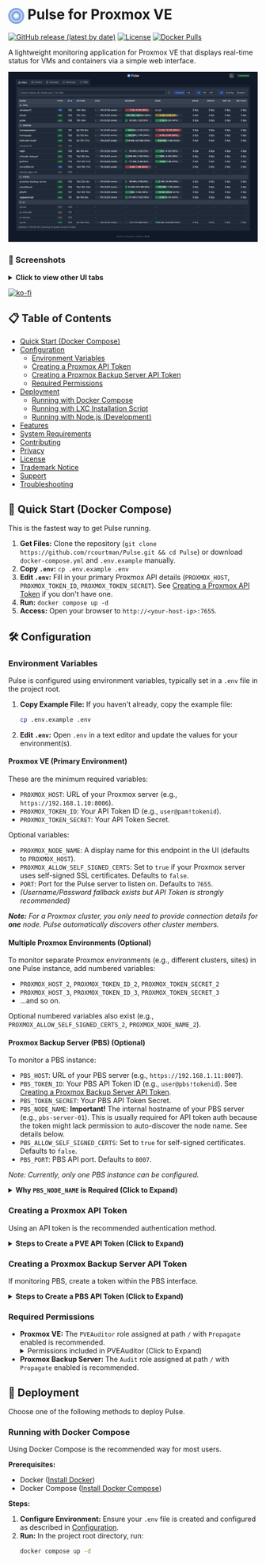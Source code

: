 # <img src="src/public/logos/pulse-logo-256x256.png" alt="Pulse Logo" width="32" height="32" style="vertical-align: middle"> Pulse for Proxmox VE

[![GitHub release (latest by date)](https://img.shields.io/github/v/release/rcourtman/Pulse)](https://github.com/rcourtman/Pulse/releases/latest)
[![License](https://img.shields.io/github/license/rcourtman/Pulse)](LICENSE)
[![Docker Pulls](https://img.shields.io/docker/pulls/rcourtman/pulse)](https://hub.docker.com/r/rcourtman/pulse)

A lightweight monitoring application for Proxmox VE that displays real-time status for VMs and containers via a simple web interface.

![Pulse Dashboard](docs/images/01-dashboard.png)

### 📸 Screenshots

<details>
<summary><strong>Click to view other UI tabs</strong></summary>

**Nodes Tab:**
![Nodes View](docs/images/02-node-view.png)

**Main Tab (Filtered for VMs):**
![VM Filtered View](docs/images/03-vm-container-view.png)

**PBS Tab:**
![PBS View](docs/images/04-pbs-view.png)

**Backups Tab:**
![Backups View](docs/images/05-backups-view.png)

**Threshold Logging:**
![Threshold Logging View](docs/images/06-thresholds-logging.png)

</details>

[![ko-fi](https://ko-fi.com/img/githubbutton_sm.svg)](https://ko-fi.com/rcourtman)

## 📋 Table of Contents
- [Quick Start (Docker Compose)](#-quick-start-docker-compose)
- [Configuration](#️-configuration)
  - [Environment Variables](#environment-variables)
  - [Creating a Proxmox API Token](#creating-a-proxmox-api-token)
  - [Creating a Proxmox Backup Server API Token](#creating-a-proxmox-backup-server-api-token)
  - [Required Permissions](#required-permissions)
- [Deployment](#-deployment)
  - [Running with Docker Compose](#-running-with-docker-compose)
  - [Running with LXC Installation Script](#-running-with-lxc-installation-script)
  - [Running with Node.js (Development)](#️-running-the-application-nodejs-development)
- [Features](#-features)
- [System Requirements](#-system-requirements)
- [Contributing](#-contributing)
- [Privacy](#-privacy)
- [License](#-license)
- [Trademark Notice](#trademark-notice)
- [Support](#-support)
- [Troubleshooting](#-troubleshooting)

## 🚀 Quick Start (Docker Compose)

This is the fastest way to get Pulse running.

1.  **Get Files:** Clone the repository (`git clone https://github.com/rcourtman/Pulse.git && cd Pulse`) or download `docker-compose.yml` and `.env.example` manually.
2.  **Copy `.env`:** `cp .env.example .env`
3.  **Edit `.env`:** Fill in your primary Proxmox API details (`PROXMOX_HOST`, `PROXMOX_TOKEN_ID`, `PROXMOX_TOKEN_SECRET`). See [Creating a Proxmox API Token](#creating-a-proxmox-api-token) if you don't have one.
4.  **Run:** `docker compose up -d`
5.  **Access:** Open your browser to `http://<your-host-ip>:7655`.

## 🛠️ Configuration

### Environment Variables

Pulse is configured using environment variables, typically set in a `.env` file in the project root.

1.  **Copy Example File:** If you haven't already, copy the example file:
    ```bash
    cp .env.example .env
    ```
2.  **Edit `.env`:** Open `.env` in a text editor and update the values for your environment(s).

#### Proxmox VE (Primary Environment)

These are the minimum required variables:
-   `PROXMOX_HOST`: URL of your Proxmox server (e.g., `https://192.168.1.10:8006`).
-   `PROXMOX_TOKEN_ID`: Your API Token ID (e.g., `user@pam!tokenid`).
-   `PROXMOX_TOKEN_SECRET`: Your API Token Secret.

Optional variables:
-   `PROXMOX_NODE_NAME`: A display name for this endpoint in the UI (defaults to `PROXMOX_HOST`).
-   `PROXMOX_ALLOW_SELF_SIGNED_CERTS`: Set to `true` if your Proxmox server uses self-signed SSL certificates. Defaults to `false`.
-   `PORT`: Port for the Pulse server to listen on. Defaults to `7655`.
-   *(Username/Password fallback exists but API Token is strongly recommended)*

***Note:** For a Proxmox cluster, you only need to provide connection details for **one** node. Pulse automatically discovers other cluster members.*


#### Multiple Proxmox Environments (Optional)

To monitor separate Proxmox environments (e.g., different clusters, sites) in one Pulse instance, add numbered variables:

-   `PROXMOX_HOST_2`, `PROXMOX_TOKEN_ID_2`, `PROXMOX_TOKEN_SECRET_2`
-   `PROXMOX_HOST_3`, `PROXMOX_TOKEN_ID_3`, `PROXMOX_TOKEN_SECRET_3`
-   ...and so on.

Optional numbered variables also exist (e.g., `PROXMOX_ALLOW_SELF_SIGNED_CERTS_2`, `PROXMOX_NODE_NAME_2`).

#### Proxmox Backup Server (PBS) (Optional)

To monitor a PBS instance:

-   `PBS_HOST`: URL of your PBS server (e.g., `https://192.168.1.11:8007`).
-   `PBS_TOKEN_ID`: Your PBS API Token ID (e.g., `user@pbs!tokenid`). See [Creating a Proxmox Backup Server API Token](#creating-a-proxmox-backup-server-api-token).
-   `PBS_TOKEN_SECRET`: Your PBS API Token Secret.
-   `PBS_NODE_NAME`: **Important!** The internal hostname of your PBS server (e.g., `pbs-server-01`). This is usually required for API token auth because the token might lack permission to auto-discover the node name. See details below.
-   `PBS_ALLOW_SELF_SIGNED_CERTS`: Set to `true` for self-signed certificates. Defaults to `false`.
-   `PBS_PORT`: PBS API port. Defaults to `8007`.

*Note: Currently, only one PBS instance can be configured.*

<details>
<summary><strong>Why <code>PBS_NODE_NAME</code> is Required (Click to Expand)</strong></summary>

Pulse needs to query task lists specific to the PBS node (e.g., `/api2/json/nodes/{nodeName}/tasks`). It attempts to discover this node name automatically by querying `/api2/json/nodes`. However, this endpoint is often restricted for API tokens (returning a 403 Forbidden error), even for tokens with high privileges, unless the `Sys.Audit` permission is granted on the root path (`/`).

Therefore, **setting `PBS_NODE_NAME` in your `.env` file is the standard and recommended way** to ensure Pulse can correctly query task endpoints when using API token authentication. If it's not set and automatic discovery fails due to permissions, Pulse will be unable to fetch task data (backups, verifications, etc.).

**How to find your PBS Node Name:**
1.  **SSH:** Log into your PBS server via SSH and run `hostname`.
2.  **UI:** Log into the PBS web interface. The hostname is typically displayed on the Dashboard under Server Status.

Example: If your PBS connects via `https://minipc-pbs.lan:8007` but its internal hostname is `proxmox-backup-server`, set:
```env
PBS_HOST=https://minipc-pbs.lan:8007
PBS_NODE_NAME=proxmox-backup-server
```
</details>

### Creating a Proxmox API Token

Using an API token is the recommended authentication method.

<details>
<summary><strong>Steps to Create a PVE API Token (Click to Expand)</strong></summary>

1.  **Log in to the Proxmox VE web interface.**
2.  **Create a dedicated user** (optional but recommended):
    *   Go to `Datacenter` → `Permissions` → `Users`.
    *   Click `Add`. Enter a `User name` (e.g., "pulse-monitor"), set Realm to `Proxmox VE authentication server` (`pam`), set a password, ensure `Enabled`. Click `Add`.
3.  **Create an API token:**
    *   Go to `Datacenter` → `Permissions` → `API Tokens`.
    *   Click `Add`.
    *   Select the `User` (e.g., "pulse-monitor@pam") or `root@pam`.
    *   Enter a `Token ID` (e.g., "pulse").
    *   Leave `Privilege Separation` checked. Click `Add`.
    *   **Important:** Copy the `Secret` value immediately. It's shown only once.
4.  **Assign permissions (to User and Token):**
    *   Go to `Datacenter` → `Permissions`.
    *   **Add User Permission:** Click `Add` → `User Permission`. Path: `/`, User: `pulse-monitor@pam`, Role: `PVEAuditor`, check `Propagate`. Click `Add`.
    *   **Add Token Permission:** Click `Add` → `API Token Permission`. Path: `/`, API Token: `pulse-monitor@pam!pulse`, Role: `PVEAuditor`, check `Propagate`. Click `Add`.
    *   *Note: The `PVEAuditor` role at the root path (`/`) with `Propagate` is crucial.*
5.  **Update `.env`:** Set `PROXMOX_TOKEN_ID` (e.g., `pulse-monitor@pam!pulse`) and `PROXMOX_TOKEN_SECRET` (the secret you copied).

</details>

### Creating a Proxmox Backup Server API Token

If monitoring PBS, create a token within the PBS interface.

<details>
<summary><strong>Steps to Create a PBS API Token (Click to Expand)</strong></summary>

1.  **Log in to the Proxmox Backup Server web interface.**
2.  **Create a dedicated user** (optional but recommended):
    *   Go to `Configuration` → `Access Control` → `User Management`.
    *   Click `Add`. Enter `User ID` (e.g., "pulse-monitor@pbs"), set Realm (likely `pbs`), add password. Click `Add`.
3.  **Create an API token:**
    *   Go to `Configuration` → `Access Control` → `API Token`.
    *   Click `Add`.
    *   Select `User` (e.g., "pulse-monitor@pbs") or `root@pam`.
    *   Enter `Token Name` (e.g., "pulse").
    *   Leave `Privilege Separation` checked. Click `Add`.
    *   **Important:** Copy the `Secret` value immediately.
4.  **Assign permissions:**
    *   Go to `Configuration` → `Access Control` → `Permissions`.
    *   Click `Add` → `API Token Permission`.
    *   Path: `/` (root level).
    *   API Token: Select the token (e.g., "pulse-monitor@pbs!pulse").
    *   Role: `Audit`.
    *   Check `Propagate`. Click `Add`.
    *   *Note: The `Audit` role at root path (`/`) is needed for read-only access.*
5.  **Update `.env`:** Set `PBS_TOKEN_ID` (e.g., `pulse-monitor@pbs!pulse`) and `PBS_TOKEN_SECRET`.

</details>

### Required Permissions

-   **Proxmox VE:** The `PVEAuditor` role assigned at path `/` with `Propagate` enabled is recommended.
    <details>
    <summary>Permissions included in PVEAuditor (Click to Expand)</summary>
    - `Datastore.Audit`
    - `Permissions.Read` (implicitly included)
    - `Pool.Audit`
    - `Sys.Audit`
    - `VM.Audit`
    </details>
-   **Proxmox Backup Server:** The `Audit` role assigned at path `/` with `Propagate` enabled is recommended.

## 🚀 Deployment

Choose one of the following methods to deploy Pulse.

### Running with Docker Compose

Using Docker Compose is the recommended way for most users.

**Prerequisites:**
- Docker ([Install Docker](https://docs.docker.com/engine/install/))
- Docker Compose ([Install Docker Compose](https://docs.docker.com/compose/install/))

**Steps:**

1.  **Configure Environment:** Ensure your `.env` file is created and configured as described in [Configuration](#️-configuration).
2.  **Run:** In the project root directory, run:
    ```bash
    docker compose up -d
    ```